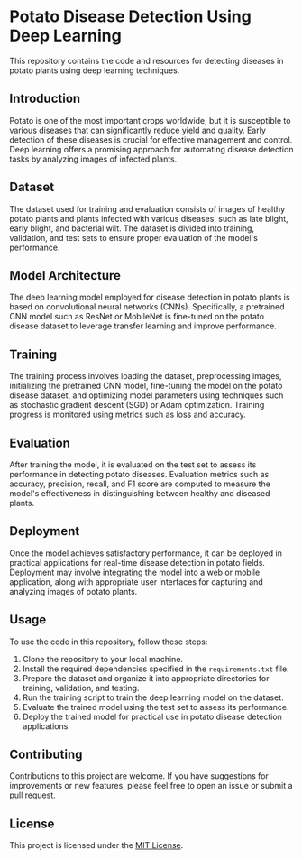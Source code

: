 # Potato Disease Detection Using Deep Learning

This repository contains the code and resources for detecting diseases in potato plants using deep learning techniques.

## Introduction

Potato is one of the most important crops worldwide, but it is susceptible to various diseases that can significantly reduce yield and quality. Early detection of these diseases is crucial for effective management and control. Deep learning offers a promising approach for automating disease detection tasks by analyzing images of infected plants.

## Dataset

The dataset used for training and evaluation consists of images of healthy potato plants and plants infected with various diseases, such as late blight, early blight, and bacterial wilt. The dataset is divided into training, validation, and test sets to ensure proper evaluation of the model's performance.

## Model Architecture

The deep learning model employed for disease detection in potato plants is based on convolutional neural networks (CNNs). Specifically, a pretrained CNN model such as ResNet or MobileNet is fine-tuned on the potato disease dataset to leverage transfer learning and improve performance.

## Training

The training process involves loading the dataset, preprocessing images, initializing the pretrained CNN model, fine-tuning the model on the potato disease dataset, and optimizing model parameters using techniques such as stochastic gradient descent (SGD) or Adam optimization. Training progress is monitored using metrics such as loss and accuracy.

## Evaluation

After training the model, it is evaluated on the test set to assess its performance in detecting potato diseases. Evaluation metrics such as accuracy, precision, recall, and F1 score are computed to measure the model's effectiveness in distinguishing between healthy and diseased plants.

## Deployment

Once the model achieves satisfactory performance, it can be deployed in practical applications for real-time disease detection in potato fields. Deployment may involve integrating the model into a web or mobile application, along with appropriate user interfaces for capturing and analyzing images of potato plants.

## Usage

To use the code in this repository, follow these steps:

1. Clone the repository to your local machine.
2. Install the required dependencies specified in the `requirements.txt` file.
3. Prepare the dataset and organize it into appropriate directories for training, validation, and testing.
4. Run the training script to train the deep learning model on the dataset.
5. Evaluate the trained model using the test set to assess its performance.
6. Deploy the trained model for practical use in potato disease detection applications.

## Contributing

Contributions to this project are welcome. If you have suggestions for improvements or new features, please feel free to open an issue or submit a pull request.

## License

This project is licensed under the [MIT License](LICENSE).
